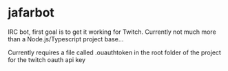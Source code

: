 # jafarbot

IRC bot, first goal is to get it working for Twitch. Currently not much more than a Node.js/Typescript project base...

Currently requires a file called .ouauthtoken in the root folder of the project for the twitch oauth api key